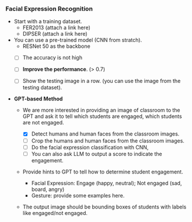 ### Facial Expression Recognition
* Start with a training dataset. 
    * FER2013 (attach a link here)
    * DIPSER (attach a link here)
* You can use a pre-trained model (CNN from stratch).
    * RESNet 50 as the backbone
    * [ ] The accuracy is not high
    * [ ] **Improve the performance**. (> 0.7)
    * [ ] Show the testing image in a row. (you can use the image from the testing dataset).



* **GPT-based Method**
    * We are more interested in providing an image of classroom to the GPT and ask it to tell which students are engaged, which students are not engaged. 
        * [x] Detect humans and human faces from the classroom images.
        * [ ] Crop the humans and human faces from the classroom images.
        * [ ] Do the facial expression classification with CNN,
        * [ ] You can also ask LLM to output a score to indicate the engagement.
    
    * Provide hints to GPT to tell how to determine student engagement. 
        * Facial Expression: Engage (happy, neutral); Not engaged (sad, board, angry)
        * Gesture: provide some examples here. 
        
    * The output image should be bounding boxes of students with labels like engaged/not engaged. 